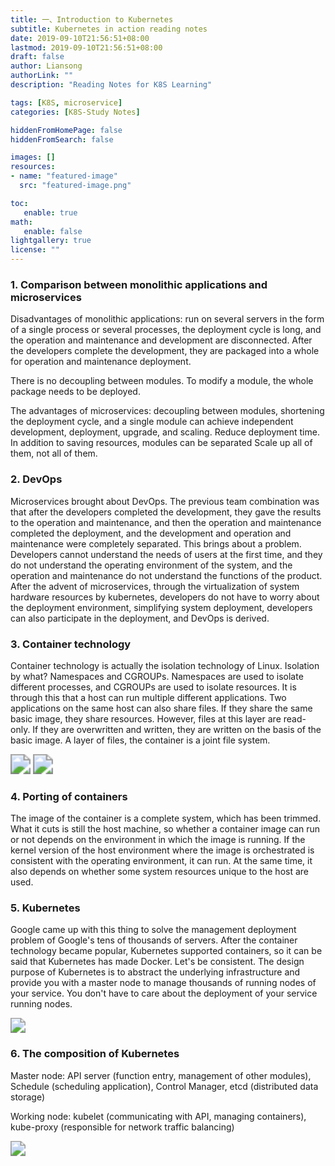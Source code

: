 ```yaml
---
title: 一、Introduction to Kubernetes
subtitle: Kubernetes in action reading notes
date: 2019-09-10T21:56:51+08:00
lastmod: 2019-09-10T21:56:51+08:00
draft: false
author: Liansong
authorLink: ""
description: "Reading Notes for K8S Learning"

tags: [K8S, microservice]
categories: [K8S-Study Notes]

hiddenFromHomePage: false
hiddenFromSearch: false

images: []
resources:
- name: "featured-image"
  src: "featured-image.png"

toc:
   enable: true
math:
   enable: false
lightgallery: true
license: ""
---
```



### 1. Comparison between monolithic applications and microservices

Disadvantages of monolithic applications: run on several servers in the form of a single process or several processes, the deployment cycle is long, and the operation and maintenance and development are disconnected. After the developers complete the development, they are packaged into a whole for operation and maintenance deployment.

There is no decoupling between modules. To modify a module, the whole package needs to be deployed.

The advantages of microservices: decoupling between modules, shortening the deployment cycle, and a single module can achieve independent development, deployment, upgrade, and scaling. Reduce deployment time. In addition to saving resources, modules can be separated
  Scale up all of them, not all of them.



### 2. DevOps

Microservices brought about DevOps. The previous team combination was that after the developers completed the development, they gave the results to the operation and maintenance, and then the operation and maintenance completed the deployment, and the development and operation and maintenance were completely separated. This brings about a problem. Developers cannot understand the needs of users at the first time, and they do not understand the operating environment of the system, and the operation and maintenance do not understand the functions of the product. After the advent of microservices, through the virtualization of system hardware resources by kubernetes, developers do not have to worry about the deployment environment, simplifying system deployment, developers can also participate in the deployment, and DevOps is derived.


### 3. Container technology

Container technology is actually the isolation technology of Linux. Isolation by what? Namespaces and CGROUPs. Namespaces are used to isolate different processes, and CGROUPs are used to isolate resources. It is through this that a host can run multiple different applications. Two applications on the same host can also share files. If they share the same basic image, they share resources. However, files at this layer are read-only. If they are overwritten and written, they are written on the basis of the basic image. A layer of files, the container is a joint file system.

<img src="https://cdn.jsdelivr.net/gh/yeliansong/github-blog-PIC/blog-images006y8mN6gy1g6ur4b89noj30f708qq5w.jpg" style="zoom:200%;" />

<img src="https://cdn.jsdelivr.net/gh/yeliansong/github-blog-PIC/blog-images006y8mN6gy1g6ur7hcbvdj309f0h5n02.jpg" style="zoom:200%;" />

### 4. Porting of containers

The image of the container is a complete system, which has been trimmed. What it cuts is still the host machine, so whether a container image can run or not depends on the environment in which the image is running. If the kernel version of the host environment where the image is orchestrated is consistent with the operating environment, it can run. At the same time, it also depends on whether some system resources unique to the host are used.



### 5. Kubernetes

Google came up with this thing to solve the management deployment problem of Google's tens of thousands of servers. After the container technology became popular, Kubernetes supported containers, so it can be said that Kubernetes has made Docker. Let's be consistent. The design purpose of Kubernetes is to abstract the underlying infrastructure and provide you with a master node to manage thousands of running nodes of your service. You don't have to care about the deployment of your service running nodes.

<img src="https://cdn.jsdelivr.net/gh/yeliansong/github-blog-PIC/blog-images006y8mN6gy1g6ur4cniqdj30eg05lac3.jpg" style="zoom:150%;" />



### 6. The composition of Kubernetes

Master node: API server (function entry, management of other modules), Schedule (scheduling application), Control Manager, etcd (distributed data storage)

Working node: kubelet (communicating with API, managing containers), kube-proxy (responsible for network traffic balancing)

<img src="https://cdn.jsdelivr.net/gh/yeliansong/github-blog-PIC/blog-images006y8mN6gy1g6ur7idxf5j30ey05xgo0.jpg" style="zoom:150%;" />